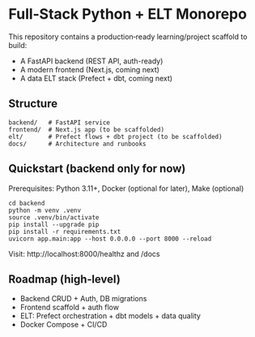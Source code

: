 # Full‑Stack Python + ELT Monorepo

This repository contains a production‑ready learning/project scaffold to build:
- A FastAPI backend (REST API, auth-ready)
- A modern frontend (Next.js, coming next)
- A data ELT stack (Prefect + dbt, coming next)

## Structure

```
backend/   # FastAPI service
frontend/  # Next.js app (to be scaffolded)
elt/       # Prefect flows + dbt project (to be scaffolded)
docs/      # Architecture and runbooks
```

## Quickstart (backend only for now)

Prerequisites: Python 3.11+, Docker (optional for later), Make (optional)

```
cd backend
python -m venv .venv
source .venv/bin/activate
pip install --upgrade pip
pip install -r requirements.txt
uvicorn app.main:app --host 0.0.0.0 --port 8000 --reload
```

Visit: http://localhost:8000/healthz and /docs

## Roadmap (high‑level)
- Backend CRUD + Auth, DB migrations
- Frontend scaffold + auth flow
- ELT: Prefect orchestration + dbt models + data quality
- Docker Compose + CI/CD


